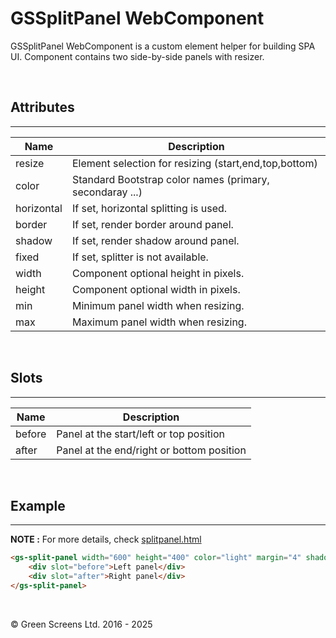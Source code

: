 # GSSplitPanel WebComponent

GSSplitPanel WebComponent is a custom element helper for building SPA UI.
Component contains two side-by-side panels with resizer.

<br>

## Attributes
---

| Name               | Description                                                   |
|--------------------|---------------------------------------------------------------|
| resize             | Element selection for resizing (start,end,top,bottom)         |
| color              | Standard Bootstrap color names (primary, secondaray ...)      |
| horizontal         | If set, horizontal splitting is used.                         | 
| border             | If set, render border around panel.                           |
| shadow             | If set, render shadow around panel.                           | 
| fixed              | If set, splitter is not available.                            | 
| width              | Component optional height in pixels.                          | 
| height             | Component optional width in pixels.                           | 
| min                | Minimum panel width when resizing.                            | 
| max                | Maximum panel width when resizing.                            | 

<br>


## Slots
---

| Name               | Description                                                   |
|--------------------|---------------------------------------------------------------|
| before             | Panel at the start/left or top position                       |
| after              | Panel at the end/right or bottom position                     |
        
<br>

## Example
---

**NOTE :** 
For more details, check [splitpanel.html](../../demos/splitpanel.html)


```html
<gs-split-panel width="600" height="400" color="light" margin="4" shadow border >
    <div slot="before">Left panel</div>
    <div slot="after">Right panel</div>
</gs-split-panel>   
```

<br>

&copy; Green Screens Ltd. 2016 - 2025
